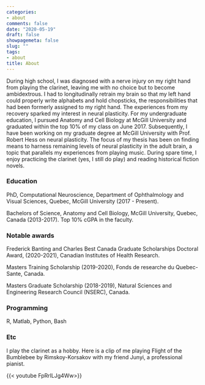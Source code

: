 ```yaml
---
categories:
- about
comments: false
date: "2020-05-19"
draft: false
showpagemeta: false
slug: ""
tags:
- about
title: About
---
```


During high school, I was diagnosed with a nerve injury on my right hand from playing the clarinet, leaving me with no choice but to become ambidextrous. I had to longitudinally retrain my brain so that my left hand could properly write alphabets and hold chopsticks, the responsibilities that had been formerly assigned to my right hand. The experiences from my recovery sparked my interest in neural plasticity. For my undergraduate education, I pursued Anatomy and Cell Biology at McGill University and graduated within the top 10% of my class on June 2017. Subsequently, I have been working on my graduate degree at McGill University with Prof. Robert Hess on neural plasticity. The focus of my thesis has been on finding means to harness remaining levels of neural plasticity in the adult brain, a topic that parallels my experiences from playing music. During spare time, I enjoy practicing the clarinet (yes, I still do play) and reading historical fiction novels.

### Education

PhD, Computational Neuroscience, Department of Ophthalmology and Visual Sciences, Quebec, McGill University (2017 - Present). 

Bachelors of Science, Anatomy and Cell Biology, McGill University, Quebec, Canada (2013-2017). Top 10% cGPA in the faculty. 

### Notable awards

Frederick Banting and Charles Best Canada Graduate Scholarships Doctoral Award,  (2020-2021), Canadian Institutes of Health Research.

Masters Training Scholarship (2019-2020), Fonds de researche du Quebec-Sante, Canada.

Masters Graduate Scholarship (2018-2019), Natural Sciences and Engineering Research Council (NSERC), Canada.

### Programming
R, Matlab, Python, Bash

### Etc

I play the clarinet as a hobby. Here is a clip of me playing Flight of the Bumblebee by Rimskoy-Korsakov with my friend Junyi, a professional pianist. 

{{< youtube FpRrlLJg4Ww>}}
